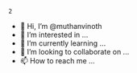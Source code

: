                                                                                        2
- 👋 Hi, I’m @muthanvinoth
- 👀 I’m interested in ...
- 🌱 I’m currently learning ...
- 💞️ I’m looking to collaborate on ...
- 📫 How to reach me ...

<!---
muthanvinoth/muthanvinoth is a ✨ special ✨ repository because its `README.md` (this file) appears on your GitHub profile.
You can click the Preview link to take a look at your changes.
--->
